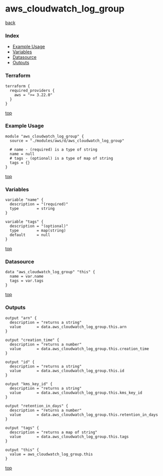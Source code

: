 # aws_cloudwatch_log_group

[back](../aws.md)

### Index

- [Example Usage](#example-usage)
- [Variables](#variables)
- [Datasource](#datasource)
- [Outputs](#outputs)

### Terraform

```hcl
terraform {
  required_providers {
    aws = ">= 3.22.0"
  }
}
```

[top](#index)

### Example Usage

```hcl
module "aws_cloudwatch_log_group" {
  source = "./modules/aws/d/aws_cloudwatch_log_group"

  # name - (required) is a type of string
  name = null
  # tags - (optional) is a type of map of string
  tags = {}
}
```

[top](#index)

### Variables

```hcl
variable "name" {
  description = "(required)"
  type        = string
}

variable "tags" {
  description = "(optional)"
  type        = map(string)
  default     = null
}
```

[top](#index)

### Datasource

```hcl
data "aws_cloudwatch_log_group" "this" {
  name = var.name
  tags = var.tags
}
```

[top](#index)

### Outputs

```hcl
output "arn" {
  description = "returns a string"
  value       = data.aws_cloudwatch_log_group.this.arn
}

output "creation_time" {
  description = "returns a number"
  value       = data.aws_cloudwatch_log_group.this.creation_time
}

output "id" {
  description = "returns a string"
  value       = data.aws_cloudwatch_log_group.this.id
}

output "kms_key_id" {
  description = "returns a string"
  value       = data.aws_cloudwatch_log_group.this.kms_key_id
}

output "retention_in_days" {
  description = "returns a number"
  value       = data.aws_cloudwatch_log_group.this.retention_in_days
}

output "tags" {
  description = "returns a map of string"
  value       = data.aws_cloudwatch_log_group.this.tags
}

output "this" {
  value = aws_cloudwatch_log_group.this
}
```

[top](#index)